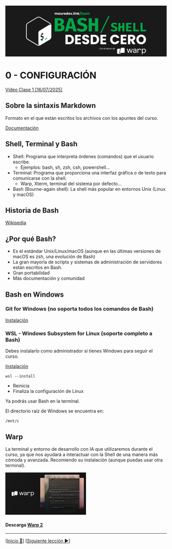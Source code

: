 ![](../Images/header.jpg)

# 0 - CONFIGURACIÓN

[Vídeo Clase 1 [16/07/2025]](https://www.twitch.tv/videos/2514962453)

## Sobre la sintaxis Markdown

Formato en el que están escritos los archivos con los apuntes del curso.

[Documentación](https://docs.github.com/es/get-started/writing-on-github/getting-started-with-writing-and-formatting-on-github/basic-writing-and-formatting-syntax)

## Shell, Terminal y Bash

* Shell: Programa que interpreta órdenes (comandos) que el usuario escribe.
	* Ejemplos: bash, sh, zsh, csh, powershell...
* Terminal: Programa que proporciona una interfaz gráfica o de texto para comunicarse con la shell.
	* Warp, Xterm, terminal del sistema por defecto...
* Bash (Bourne-again shell): La shell más popular en entornos Unix (Linux y macOS)

## Historia de Bash

[Wikipedia](https://es.wikipedia.org/wiki/Bash)

## ¿Por qué Bash?

* Es el estándar Unix/Linux/macOS (aunque en las últimas versiones de macOS es zsh, una evolución de Bash)
* La gran mayoría de scripts y sistemas de administración de servidores están escritos en Bash.
* Gran portabilidad
* Más documentación y comunidad

## Bash en Windows

### Git for Windows (no soporta todos los comandos de Bash)

[Instalación](https://gitforwindows.org)

### WSL - Windows Subsystem for Linux (soporte completo a Bash)

Debes instalarlo como administrador si tienes Windows para seguir el curso.

[Instalación](https://learn.microsoft.com/es-es/windows/wsl/install)

```
wsl --install
```

* Reinicia
* Finaliza la configuración de Linux

Ya podrás usar Bash en la terminal.

El directorio raíz de Windows se encuentra en:

```
/mnt/c
```

## Warp

La terminal y entorno de desarrollo con IA que utilizaremos durante el curso, ya que nos ayudará a interactuar con la Shell de una manera más cómoda y avanzada. Recomiendo su instalación (aunque puedas usar otra terminal).

<a href="https://mouredev.link/warp"><img src="../Images/warp.jpg" style="height: 50%; width:50%;"/></a>
#### **Descarga [Warp 2](https://mouredev.link/warp)**

---

[[Inicio 🔼](../README.md)] [[Siguiente lección ▶️](./01_FIRST_STEPS.md)]

